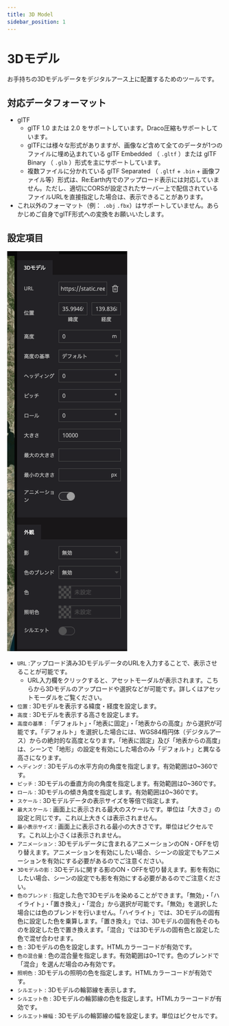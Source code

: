 ```yaml
---
title: 3D Model
sidebar_position: 1
---
```


# 3Dモデル

お手持ちの3Dモデルデータをデジタルアース上に配置するためのツールです。

## 対応データフォーマット

- glTF
    - glTF 1.0 または 2.0 をサポートしています。Draco圧縮もサポートしています。
    - glTFには様々な形式がありますが、画像など含めて全てのデータが1つのファイルに埋め込まれている glTF Embedded （ `.gltf` ）または glTF Binary （ `.glb` ）形式を主にサポートしています。
    - 複数ファイルに分かれている glTF Separated （ `.gltf`  + `.bin` + 画像ファイル等）形式は、Re:Earth内でのアップロード表示には対応していません。ただし、適切にCORSが設定されたサーバー上で配信されているファイルURLを直接指定した場合は、表示できることがあります。
- これ以外のフォーマット（例： `.obj`  `.fbx`）はサポートしていません。あらかじめご自身でglTF形式への変換をお願いいたします。

## 設定項目

![image](./img/1_001.png)

- `URL` :アップロード済み3DモデルデータのURLを入力することで、表示させることが可能です。
    - URL入力欄をクリックすると、アセットモーダルが表示されます。こちらから3Dモデルのアップロードや選択などが可能です。詳しくはアセットモーダルをご覧ください。
- `位置` : 3Dモデルを表示する緯度・経度を設定します。
- `高度` : 3Dモデルを表示する高さを設定します。
- `高度の基準` : 「デフォルト」・「地表に固定」・「地表からの高度」から選択が可能です。「デフォルト」を選択した場合には、WGS84楕円体（デジタルアース）からの絶対的な高度となります。「地表に固定」及び「地表からの高度」は、シーンで「地形」の設定を有効にした場合のみ「デフォルト」と異なる高さになります。
- `ヘディング` : 3Dモデルの水平方向の角度を指定します。有効範囲は0~360です。
- `ピッチ` : 3Dモデルの垂直方向の角度を指定します。有効範囲は0~360です。
- `ロール` : 3Dモデルの傾き角度を指定します。有効範囲は0~360です。
- `スケール` : 3Dモデルデータの表示サイズを等倍で指定します。
- `最大スケール` : 画面上に表示される最大のスケールです。単位は「大きさ」の設定と同じです。これ以上大きくは表示されません。
- `最小表示サイズ` : 画面上に表示される最小の大きさです。単位はピクセルです。これ以上小さくは表示されません。
- `アニメーション` : 3Dモデルデータに含まれるアニメーションのON・OFFを切り替えます。アニメーションを有効にしたい場合、シーンの設定でもアニメーションを有効にする必要があるのでご注意ください。
- `3Dモデルの影` : 3Dモデルに関する影のON・OFFを切り替えます。影を有効にしたい場合、シーンの設定でも影を有効にする必要があるのでご注意ください。
- `色のブレンド` : 指定した色で3Dモデルを染めることができます。「無効」・「ハイライト」・「置き換え」・「混合」から選択が可能です。「無効」を選択した場合には色のブレンドを行いません。「ハイライト」では、3Dモデルの固有色に設定した色を乗算します。「置き換え」では、3Dモデルの固有色そのものを設定した色で置き換えます。「混合」では3Dモデルの固有色と設定した色で混ぜ合わせます。
- `色` : 3Dモデルの色を設定します。HTMLカラーコードが有効です。
- `色の混合量` : 色の混合量を指定します。有効範囲は0~1です。色のブレンドで「混合」を選んだ場合のみ有効です。
- `照明色` : 3Dモデルの照明の色を指定します。HTMLカラーコードが有効です。
- `シルエット` : 3Dモデルの輪郭線を表示します。
- `シルエット色`  : 3Dモデルの輪郭線の色を指定します。HTMLカラーコードが有効です。
- `シルエット線幅`  : 3Dモデルの輪郭線の幅を設定します。単位はピクセルです。